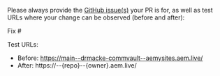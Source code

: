 Please always provide the [GitHub issue(s)](../issues) your PR is for, as well as test URLs where your change can be observed (before and after):

Fix #<gh-issue-id>

Test URLs:
- Before: https://main--drmacke-commvault--aemysites.aem.live/
- After: https://<branch>--{repo}--{owner}.aem.live/

